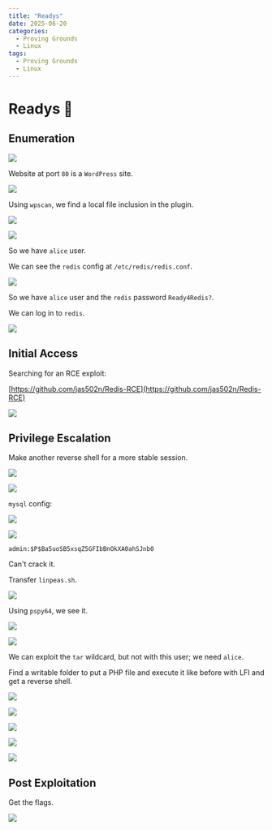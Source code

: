 ```yaml
---
title: "Readys"
date: 2025-06-20
categories:
  - Proving Grounds
  - Linux
tags:
  - Proving Grounds
  - Linux
---
```


# Readys 🔸
<!-- more -->

## Enumeration

![](../assets/Pasted%20image%2020250401193030.png)

Website at port `80` is a `WordPress` site.

![](../assets/Pasted%20image%2020250401193558.png)

Using `wpscan`, we find a local file inclusion in the plugin.

![](../assets/Pasted%20image%2020250401195433.png)

![](../assets/Pasted%20image%2020250401195444.png)

So we have `alice` user.

We can see the `redis` config at `/etc/redis/redis.conf`.

![](../assets/Pasted%20image%2020250401203659.png)

So we have `alice` user and the `redis` password `Ready4Redis?`.

We can log in to `redis`.

![](../assets/Pasted%20image%2020250401204513.png)

## Initial Access

Searching for an RCE exploit:

[https://github.com/jas502n/Redis-RCE](https://github.com/jas502n/Redis-RCE)

![](../assets/Pasted%20image%2020250401213340.png)

## Privilege Escalation

Make another reverse shell for a more stable session.

![](../assets/Pasted%20image%2020250401214116.png)

![](../assets/Pasted%20image%2020250401214130.png)

`mysql` config:

![](../assets/Pasted%20image%2020250401214327.png)

![](../assets/Pasted%20image%2020250401214941.png)

`admin:$P$Ba5uoSB5xsqZ5GFIbBnOkXA0ahSJnb0`

Can't crack it.

Transfer `linpeas.sh`.

![](../assets/Pasted%20image%2020250401221345.png)

Using `pspy64`, we see it.

![](../assets/Pasted%20image%2020250401222650.png)

![](../assets/Pasted%20image%2020250401223022.png)

We can exploit the `tar` wildcard, but not with this user; we need `alice`.

Find a writable folder to put a PHP file and execute it like before with LFI and get a reverse shell.

![](../assets/Pasted%20image%2020250401235624.png)

![](../assets/Pasted%20image%2020250401235632.png)

![](../assets/Pasted%20image%2020250402000244.png)

![](../assets/Pasted%20image%2020250402000303.png)

![](../assets/Pasted%20image%2020250402000336.png)

## Post Exploitation

Get the flags.

![](../assets/Pasted%20image%2020250402000350.png)

